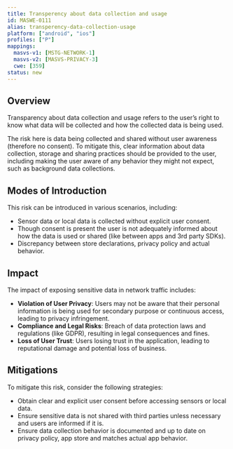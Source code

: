 ```yaml
---
title: Transperency about data collection and usage
id: MASWE-0111
alias: transperency-data-collection-usage
platform: ["android", "ios"]
profiles: ["P"]
mappings:
  masvs-v1: [MSTG-NETWORK-1]
  masvs-v2: [MASVS-PRIVACY-3]
  cwe: [359]
status: new
---
```


## Overview

Transparency about data collection and usage refers to the user’s right to know what data will be collected and how the collected data is being used.

The risk here is data being collected and shared without user awareness (therefore no consent). To mitigate this, clear information about data collection, storage and sharing practices should be provided to the user, including making the user aware of any behavior they might not expect, such as background data collections.


## Modes of Introduction

This risk can be introduced in various scenarios, including:

- Sensor data or local data is collected without explicit user consent.
- Though consent is present the user is not adequately informed about how the data is used or shared (like between apps and 3rd party SDKs).
- Discrepancy between store declarations, privacy policy and actual behavior.



## Impact

The impact of exposing sensitive data in network traffic includes:

- **Violation of User Privacy**: Users may not be aware that their personal information is being used for secondary purpose or continuous access, leading to privacy infringement.
- **Compliance and Legal Risks**: Breach of data protection laws and regulations (like GDPR), resulting in legal consequences and fines.
- **Loss of User Trust**: Users losing trust in the application, leading to reputational damage and potential loss of business.

## Mitigations

To mitigate this risk, consider the following strategies:

- Obtain clear and explicit user consent before accessing sensors or local data.
- Ensure sensitive data is not shared with third parties unless necessary and users are informed if it is.
- Ensure data collection behavior is documented and up to date on privacy policy, app store and matches actual app behavior.
